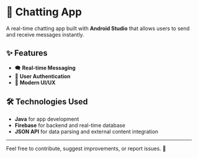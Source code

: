 # 📱 Chatting App

A real-time chatting app built with **Android Studio** that allows users to send and receive messages instantly.

## ✨ Features
- 🗨️ **Real-time Messaging**  
- 🔐 **User Authentication**  
- 🎨 **Modern UI/UX**  

## 🛠️ Technologies Used
- **Java** for app development  
- **Firebase** for backend and real-time database  
- **JSON API** for data parsing and external content integration  

---

Feel free to contribute, suggest improvements, or report issues. 🚀
